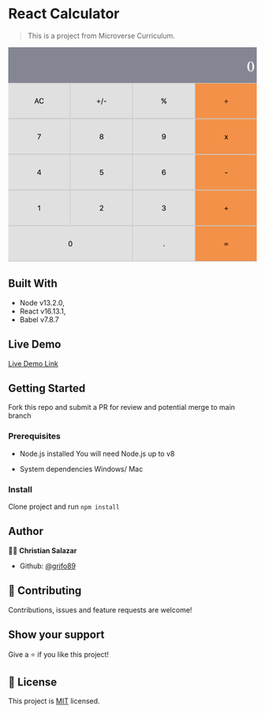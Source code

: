 # React Calculator

> This is a project from Microverse Curriculum.

![screenshot](./calculator.png)

## Built With

- Node v13.2.0,
- React v16.13.1,
- Babel v7.8.7

## Live Demo

[Live Demo Link](https://react-calculator-christian.herokuapp.com/)


## Getting Started

Fork this repo and submit a PR for review and potential merge to main branch

### Prerequisites

* Node.js installed
You will need Node.js up to v8

* System dependencies
Windows/ Mac


### Install

Clone project and run
`npm install`


## Author

👨‍💻 **Christian Salazar**

- Github: [@grifo89](https://github.com/grifo89)

## 🤝 Contributing

Contributions, issues and feature requests are welcome!


## Show your support

Give a ⭐️ if you like this project!


## 📝 License

This project is [MIT](lic.url) licensed.
